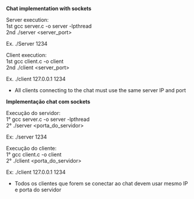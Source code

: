 
<b>Chat implementation with sockets</b>

Server execution: </br>
1st gcc server.c -o server -lpthread </br>
2nd ./server <server_port> </br>

Ex. ./Server 1234

Client execution: </br>
1st gcc client.c -o client </br>
2nd ./client <IP> <server_port>

Ex. ./client 127.0.0.1 1234

* All clients connecting to the chat must use the same server IP and port


<b>Implementação chat com sockets</b>

Execução do servidor:</br>
1° gcc server.c -o server -lpthread</br>
2° ./server <porta_do_servidor></br>

Ex: ./server 1234

Execução do cliente:</br>
1° gcc client.c -o client</br>
2° ./client <IP> <porta_do_servidor>

Ex: ./client 127.0.0.1 1234

* Todos os clientes que forem se conectar ao chat devem usar mesmo IP e porta do servidor

